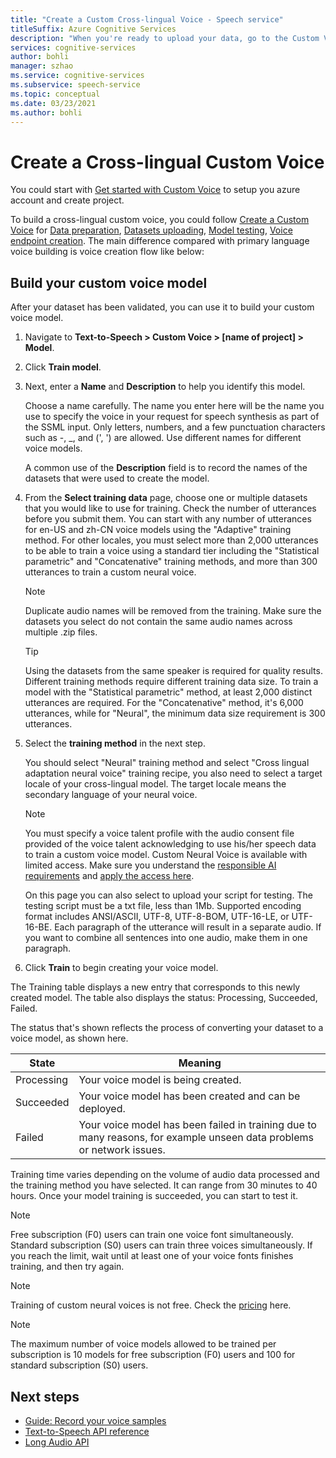 ```yaml
---
title: "Create a Custom Cross-lingual Voice - Speech service"
titleSuffix: Azure Cognitive Services
description: "When you're ready to upload your data, go to the Custom Voice portal. Create or select a Custom Voice project. The project must share the right language/locale and the gender properties as the data you intend to use for your voice training."
services: cognitive-services
author: bohli
manager: szhao
ms.service: cognitive-services
ms.subservice: speech-service
ms.topic: conceptual
ms.date: 03/23/2021
ms.author: bohli
---
```


# Create a Cross-lingual Custom Voice

You could start with [Get started with Custom Voice](how-to-custom-voice.md) to setup you azure account and create project.
 
To build a cross-lingual custom voice, you could follow [Create a Custom Voice](how-to-custom-voice-create-voice.md) for [Data preparation](how-to-custom-voice-prepare-data.md), [Datasets uploading](how-to-custom-voice-create-voice.md#upload-your-datasets), [Model testing](how-to-custom-voice-create-voice.md#test-your-voice-model), [Voice endpoint creation](how-to-custom-voice-create-voice.md#create-and-use-a-custom-voice-endpoint). The main difference compared with primary language voice building is voice creation flow like below:

## Build your custom voice model

After your dataset has been validated, you can use it to build your custom voice model.

1.	Navigate to **Text-to-Speech > Custom Voice > [name of project] > Model**.

2.	Click **Train model**.

3.	Next, enter a **Name** and **Description** to help you identify this model.

    Choose a name carefully. The name you enter here will be the name you use to specify the voice in your request for speech synthesis as part of the SSML input. Only letters, numbers, and a few punctuation characters such as -, \_, and (', ') are allowed. Use different names for different voice models.

    A common use of the **Description** field is to record the names of the datasets that were used to create the model.

4.	From the **Select training data** page, choose one or multiple datasets that you would like to use for training. Check the number of utterances before you submit them. You can start with any number of utterances for en-US and zh-CN voice models using the "Adaptive" training method. For other locales, you must select more than 2,000 utterances to be able to train a voice using a standard tier including the "Statistical parametric" and "Concatenative" training methods, and more than 300 utterances to train a custom neural voice. 

    > [!NOTE]
    > Duplicate audio names will be removed from the training. Make sure the datasets you select do not contain the same audio names across multiple .zip files.

    > [!TIP]
    > Using the datasets from the same speaker is required for quality results. Different training methods require different training data size. To train a model with the "Statistical parametric" method, at least 2,000 distinct utterances are required. For the "Concatenative" method, it's 6,000 utterances, while for "Neural", the minimum data size requirement is 300 utterances.

5. Select the **training method** in the next step. 

    You should select "Neural" training method and select "Cross lingual adaptation neural voice" training recipe, you also need to select a target locale of your cross-lingual model. The target locale means the secondary language of your neural voice. 

    > [!NOTE]
    > You must specify a voice talent profile with the audio consent file provided of the voice talent acknowledging to use his/her speech data to train a custom voice model. Custom Neural Voice is available with limited access. Make sure you understand the [responsible AI requirements](/legal/cognitive-services/speech-service/custom-neural-voice/limited-access-custom-neural-voice?context=%2fazure%2fcognitive-services%2fspeech-service%2fcontext%2fcontext) and [apply the access here](https://aka.ms/customneural). 

    On this page you can also select to upload your script for testing. The testing script must be a txt file, less than 1Mb. Supported encoding format includes ANSI/ASCII, UTF-8, UTF-8-BOM, UTF-16-LE, or UTF-16-BE. Each paragraph of the utterance will result in a separate audio. If you want to combine all sentences into one audio, make them in one paragraph.

6. Click **Train** to begin creating your voice model.

The Training table displays a new entry that corresponds to this newly created model. The table also displays the status: Processing, Succeeded, Failed.

The status that's shown reflects the process of converting your dataset to a voice model, as shown here.

| State | Meaning |
| ----- | ------- |
| Processing | Your voice model is being created. |
| Succeeded	| Your voice model has been created and can be deployed. |
| Failed | Your voice model has been failed in training due to many reasons, for example unseen data problems or network issues. |

Training time varies depending on the volume of audio data processed and the training method you have selected. It can range from 30 minutes to 40 hours. Once your model training is succeeded, you can start to test it. 

> [!NOTE]
> Free subscription (F0) users can train one voice font simultaneously. Standard subscription (S0) users can train three voices simultaneously. If you reach the limit, wait until at least one of your voice fonts finishes training, and then try again.

> [!NOTE]
> Training of custom neural voices is not free. Check the [pricing](https://azure.microsoft.com/pricing/details/cognitive-services/speech-services/) here. 

> [!NOTE]
> The maximum number of voice models allowed to be trained per subscription is 10 models for free subscription (F0) users and 100 for standard subscription (S0) users.

## Next steps

* [Guide: Record your voice samples](record-custom-voice-samples.md)
* [Text-to-Speech API reference](rest-text-to-speech.md)
* [Long Audio API](long-audio-api.md)